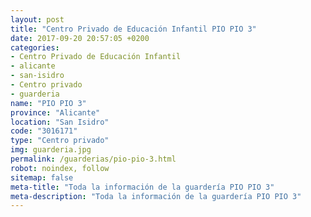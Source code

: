 ```yaml
---
layout: post
title: "Centro Privado de Educación Infantil PIO PIO 3"
date: 2017-09-20 20:57:05 +0200
categories:
- Centro Privado de Educación Infantil
- alicante
- san-isidro
- Centro privado
- guarderia
name: "PIO PIO 3"
province: "Alicante"
location: "San Isidro"
code: "3016171"
type: "Centro privado"
img: guarderia.jpg
permalink: /guarderias/pio-pio-3.html
robot: noindex, follow
sitemap: false
meta-title: "Toda la información de la guardería PIO PIO 3"
meta-description: "Toda la información de la guardería PIO PIO 3"
---
```

